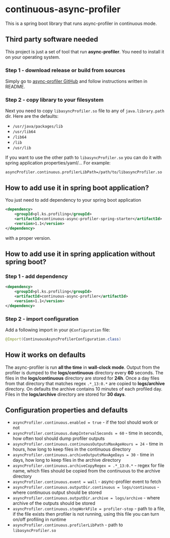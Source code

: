 # continuous-async-profiler
This is a spring boot library that runs async-profiler in continuous mode.

## Third party software needed

This project is just a set of tool that run **async-profiler**. You need to install it on your operating system. 

### Step 1 - download release or build from sources

Simply go to [async-profiler GitHub](https://github.com/jvm-profiling-tools/async-profiler) and follow instructions written in README.

### Step 2 - copy library to your filesystem

Next you need to copy ```libasyncProfiler.so``` file to any of ```java.library.path``` dir. Here are the defaults:

* ```/usr/java/packages/lib```
* ```/usr/lib64```
* ```/lib64```
* ```/lib```
* ```/usr/lib``` 

If you want to use the other path to  ```libasyncProfiler.so``` you can do it with spring application properties/yaml/... For example:

```properties
asyncProfiler.continuous.profilerLibPath=/path/to/libasyncProfiler.so
```

## How to add use it in spring boot application?

You just need to add dependency to your spring boot application

```xml
<dependency>
    <groupId>pl.ks.profiling</groupId>
    <artifactId>continuous-async-profiler-spring-starter</artifactId>
    <version>1.1</version>
</dependency>
```

with a proper version.

## How to add use it in spring application without spring boot?

### Step 1 - add dependency 

```xml
<dependency>
    <groupId>pl.ks.profiling</groupId>
    <artifactId>continuous-async-profiler</artifactId>
    <version>1.1</version>
</dependency>
```

### Step 2 - import configuration

Add a following import in your ```@Configuration``` file:
```java
@Import(ContinuousAsyncProfilerConfiguration.class)
```

## How it works on defaults

The async-profiler is run **all the time** in **wall-clock mode**. Output from the profiler is dumped to the **logs/continuous** directory every 
**60** seconds. The files in the **logs/continuous** directory are stored for **24h**. Once a day files from that directory that matches regex 
```.*_13:0.*``` are copied to **logs/archive** directory. On defaults the archive contains 10 minutes of each profiled day. Files in the 
**logs/archive** directory are stored for **30 days**. 

## Configuration properties and defaults

* ```asyncProfiler.continuous.enabled = true``` - if the tool should work or not
* ```asyncProfiler.continuous.dumpIntervalSeconds = 60``` - time in seconds, how often tool should dump profiler outputs
* ```asyncProfiler.continuous.continuousOutputsMaxAgeHours = 24``` - time in hours, how long to keep files in the continuous directory
* ```asyncProfiler.continuous.archiveOutputsMaxAgeDays = 30``` - time in days, how long to keep files in the archive directory
* ```asyncProfiler.continuous.archiveCopyRegex = .*_13:0.*``` - regex for file name, which files should be copied from the continuous to the archive directory
* ```asyncProfiler.continuous.event = wall``` - async-profiler event to fetch
* ```asyncProfiler.continuous.outputDir.continuous = logs/continuous``` - where continuous output should be stored
* ```asyncProfiler.continuous.outputDir.archive = logs/archive``` - where archive of the outputs should be stored
* ```asyncProfiler.continuous.stopWorkFile = profiler-stop``` - path to a file, if the file exists then profiler is not running, using this file you can turn
on/off profiling in runtime
* ```asyncProfiler.continuous.profilerLibPath``` - path to ```libasyncProfiler.so```
